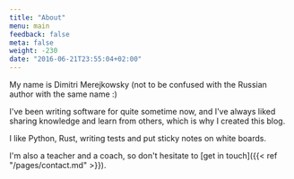 ```yaml
---
title: "About"
menu: main
feedback: false
meta: false
weight: -230
date: "2016-06-21T23:55:04+02:00"
---
```


My name is Dimitri Merejkowsky (not to be confused with the Russian author with
the same name :)

I've been writing software for quite sometime now, and I've always liked
sharing knowledge and learn from others, which is why I created this
blog.

I like Python, Rust, writing tests and put sticky notes on white boards.

I'm also a teacher and a coach, so  don't hesitate to [get in touch]({{< ref "/pages/contact.md" >}}).
